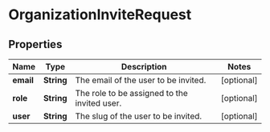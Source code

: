 
# OrganizationInviteRequest

## Properties
Name | Type | Description | Notes
------------ | ------------- | ------------- | -------------
**email** | **String** | The email of the user to be invited. |  [optional]
**role** | **String** | The role to be assigned to the invited user. |  [optional]
**user** | **String** | The slug of the user to be invited. |  [optional]



